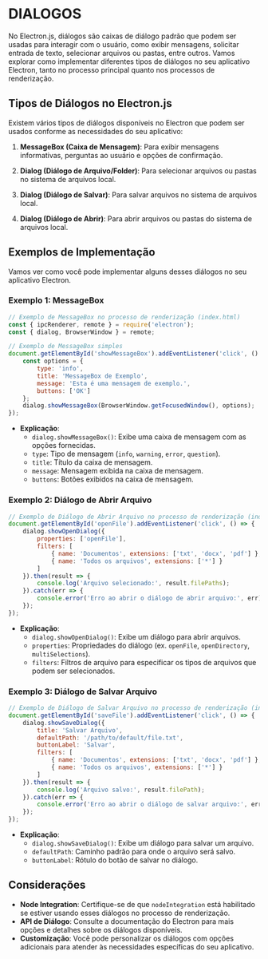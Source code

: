 # DIALOGOS
No Electron.js, diálogos são caixas de diálogo padrão que podem ser usadas para interagir com o usuário, como exibir mensagens, solicitar entrada de texto, selecionar arquivos ou pastas, entre outros. Vamos explorar como implementar diferentes tipos de diálogos no seu aplicativo Electron, tanto no processo principal quanto nos processos de renderização.

## Tipos de Diálogos no Electron.js
Existem vários tipos de diálogos disponíveis no Electron que podem ser usados conforme as necessidades do seu aplicativo:

1. **MessageBox (Caixa de Mensagem)**: Para exibir mensagens informativas, perguntas ao usuário e opções de confirmação.

2. **Dialog (Diálogo de Arquivo/Folder)**: Para selecionar arquivos ou pastas no sistema de arquivos local.

3. **Dialog (Diálogo de Salvar)**: Para salvar arquivos no sistema de arquivos local.

4. **Dialog (Diálogo de Abrir)**: Para abrir arquivos ou pastas do sistema de arquivos local.

## Exemplos de Implementação
Vamos ver como você pode implementar alguns desses diálogos no seu aplicativo Electron.

### Exemplo 1: MessageBox
```javascript
// Exemplo de MessageBox no processo de renderização (index.html)
const { ipcRenderer, remote } = require('electron');
const { dialog, BrowserWindow } = remote;

// Exemplo de MessageBox simples
document.getElementById('showMessageBox').addEventListener('click', () => {
    const options = {
        type: 'info',
        title: 'MessageBox de Exemplo',
        message: 'Esta é uma mensagem de exemplo.',
        buttons: ['OK']
    };
    dialog.showMessageBox(BrowserWindow.getFocusedWindow(), options);
});
```

- **Explicação**:
  - `dialog.showMessageBox()`: Exibe uma caixa de mensagem com as opções fornecidas.
  - `type`: Tipo de mensagem (`info`, `warning`, `error`, `question`).
  - `title`: Título da caixa de mensagem.
  - `message`: Mensagem exibida na caixa de mensagem.
  - `buttons`: Botões exibidos na caixa de mensagem.

### Exemplo 2: Diálogo de Abrir Arquivo
```javascript
// Exemplo de Diálogo de Abrir Arquivo no processo de renderização (index.html)
document.getElementById('openFile').addEventListener('click', () => {
    dialog.showOpenDialog({
        properties: ['openFile'],
        filters: [
            { name: 'Documentos', extensions: ['txt', 'docx', 'pdf'] },
            { name: 'Todos os arquivos', extensions: ['*'] }
        ]
    }).then(result => {
        console.log('Arquivo selecionado:', result.filePaths);
    }).catch(err => {
        console.error('Erro ao abrir o diálogo de abrir arquivo:', err);
    });
});
```

- **Explicação**:
  - `dialog.showOpenDialog()`: Exibe um diálogo para abrir arquivos.
  - `properties`: Propriedades do diálogo (ex. `openFile`, `openDirectory`, `multiSelections`).
  - `filters`: Filtros de arquivo para especificar os tipos de arquivos que podem ser selecionados.

### Exemplo 3: Diálogo de Salvar Arquivo
```javascript
// Exemplo de Diálogo de Salvar Arquivo no processo de renderização (index.html)
document.getElementById('saveFile').addEventListener('click', () => {
    dialog.showSaveDialog({
        title: 'Salvar Arquivo',
        defaultPath: '/path/to/default/file.txt',
        buttonLabel: 'Salvar',
        filters: [
            { name: 'Documentos', extensions: ['txt', 'docx', 'pdf'] },
            { name: 'Todos os arquivos', extensions: ['*'] }
        ]
    }).then(result => {
        console.log('Arquivo salvo:', result.filePath);
    }).catch(err => {
        console.error('Erro ao abrir o diálogo de salvar arquivo:', err);
    });
});
```

- **Explicação**:
  - `dialog.showSaveDialog()`: Exibe um diálogo para salvar um arquivo.
  - `defaultPath`: Caminho padrão para onde o arquivo será salvo.
  - `buttonLabel`: Rótulo do botão de salvar no diálogo.

## Considerações
- **Node Integration**: Certifique-se de que `nodeIntegration` está habilitado se estiver usando esses diálogos no processo de renderização.
- **API de Diálogo**: Consulte a documentação do Electron para mais opções e detalhes sobre os diálogos disponíveis.
- **Customização**: Você pode personalizar os diálogos com opções adicionais para atender às necessidades específicas do seu aplicativo.

